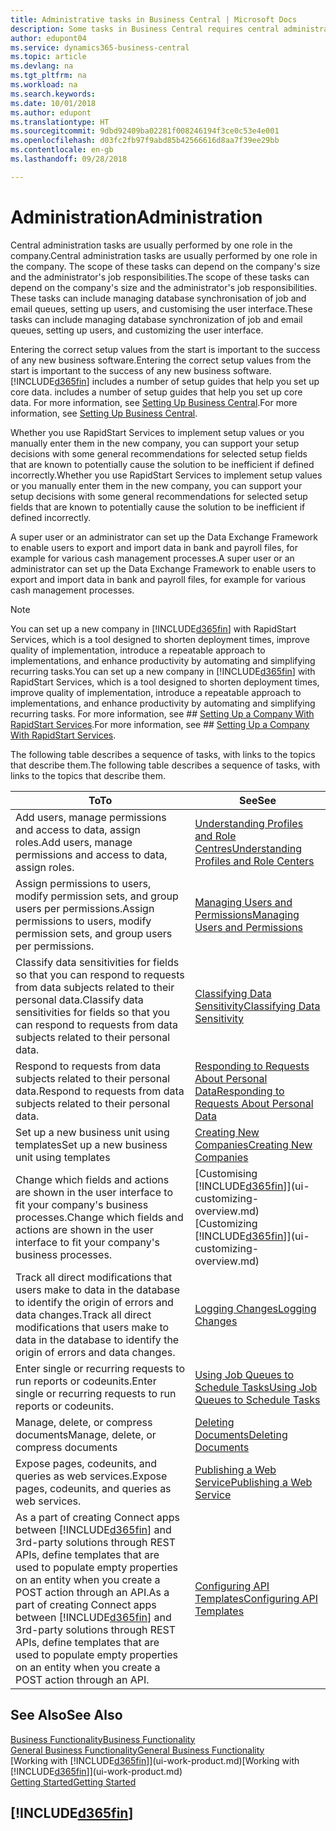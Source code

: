 ```yaml
---
title: Administrative tasks in Business Central | Microsoft Docs
description: Some tasks in Business Central requires central administration and setup. See what they are and learn what to do.
author: edupont04
ms.service: dynamics365-business-central
ms.topic: article
ms.devlang: na
ms.tgt_pltfrm: na
ms.workload: na
ms.search.keywords: 
ms.date: 10/01/2018
ms.author: edupont
ms.translationtype: HT
ms.sourcegitcommit: 9dbd92409ba02281f008246194f3ce0c53e4e001
ms.openlocfilehash: d03fc2fb97f9abd85b42566616d8aa7f39ee29bb
ms.contentlocale: en-gb
ms.lasthandoff: 09/28/2018

---
```

# <a name="administration"></a><span data-ttu-id="f570e-104">Administration</span><span class="sxs-lookup"><span data-stu-id="f570e-104">Administration</span></span>
<span data-ttu-id="f570e-105">Central administration tasks are usually performed by one role in the company.</span><span class="sxs-lookup"><span data-stu-id="f570e-105">Central administration tasks are usually performed by one role in the company.</span></span> <span data-ttu-id="f570e-106">The scope of these tasks can depend on the company's size and the administrator's job responsibilities.</span><span class="sxs-lookup"><span data-stu-id="f570e-106">The scope of these tasks can depend on the company's size and the administrator's job responsibilities.</span></span> <span data-ttu-id="f570e-107">These tasks can include managing database synchronisation of job and email queues, setting up users, and customising the user interface.</span><span class="sxs-lookup"><span data-stu-id="f570e-107">These tasks can include managing database synchronization of job and email queues, setting up users, and customizing the user interface.</span></span>  

<span data-ttu-id="f570e-108">Entering the correct setup values from the start is important to the success of any new business software.</span><span class="sxs-lookup"><span data-stu-id="f570e-108">Entering the correct setup values from the start is important to the success of any new business software.</span></span> [!INCLUDE[d365fin](includes/d365fin_md.md)] <span data-ttu-id="f570e-109">includes a number of setup guides that help you set up core data.</span><span class="sxs-lookup"><span data-stu-id="f570e-109"> includes a number of setup guides that help you set up core data.</span></span> <span data-ttu-id="f570e-110">For more information, see [Setting Up Business Central](setup.md).</span><span class="sxs-lookup"><span data-stu-id="f570e-110">For more information, see [Setting Up Business Central](setup.md).</span></span>

<span data-ttu-id="f570e-111">Whether you use RapidStart Services to implement setup values or you manually enter them in the new company, you can support your setup decisions with some general recommendations for selected setup fields that are known to potentially cause the solution to be inefficient if defined incorrectly.</span><span class="sxs-lookup"><span data-stu-id="f570e-111">Whether you use RapidStart Services to implement setup values or you manually enter them in the new company, you can support your setup decisions with some general recommendations for selected setup fields that are known to potentially cause the solution to be inefficient if defined incorrectly.</span></span>  

<span data-ttu-id="f570e-112">A super user or an administrator can set up the Data Exchange Framework to enable users to export and import data in bank and payroll files, for example for various cash management processes.</span><span class="sxs-lookup"><span data-stu-id="f570e-112">A super user or an administrator can set up the Data Exchange Framework to enable users to export and import data in bank and payroll files, for example for various cash management processes.</span></span>

> [!NOTE]
> <span data-ttu-id="f570e-113">You can set up a new company in [!INCLUDE[d365fin](includes/d365fin_md.md)] with RapidStart Services, which is a tool designed to shorten deployment times, improve quality of implementation, introduce a repeatable approach to implementations, and enhance productivity by automating and simplifying recurring tasks.</span><span class="sxs-lookup"><span data-stu-id="f570e-113">You can set up a new company in [!INCLUDE[d365fin](includes/d365fin_md.md)] with RapidStart Services, which is a tool designed to shorten deployment times, improve quality of implementation, introduce a repeatable approach to implementations, and enhance productivity by automating and simplifying recurring tasks.</span></span> <span data-ttu-id="f570e-114">For more information, see ## [Setting Up a Company With RapidStart Services](admin-set-up-a-company-with-rapidstart.md).</span><span class="sxs-lookup"><span data-stu-id="f570e-114">For more information, see ## [Setting Up a Company With RapidStart Services](admin-set-up-a-company-with-rapidstart.md).</span></span>

<span data-ttu-id="f570e-115">The following table describes a sequence of tasks, with links to the topics that describe them.</span><span class="sxs-lookup"><span data-stu-id="f570e-115">The following table describes a sequence of tasks, with links to the topics that describe them.</span></span>   

|<span data-ttu-id="f570e-116">**To**</span><span class="sxs-lookup"><span data-stu-id="f570e-116">**To**</span></span>|<span data-ttu-id="f570e-117">**See**</span><span class="sxs-lookup"><span data-stu-id="f570e-117">**See**</span></span>|  
|------------|-------------|  
|<span data-ttu-id="f570e-118">Add users, manage permissions and access to data, assign roles.</span><span class="sxs-lookup"><span data-stu-id="f570e-118">Add users, manage permissions and access to data, assign roles.</span></span>|[<span data-ttu-id="f570e-119">Understanding Profiles and Role Centres</span><span class="sxs-lookup"><span data-stu-id="f570e-119">Understanding Profiles and Role Centers</span></span>](admin-users-profiles-roles.md)|  
|<span data-ttu-id="f570e-120">Assign permissions to users, modify permission sets, and group users per permissions.</span><span class="sxs-lookup"><span data-stu-id="f570e-120">Assign permissions to users, modify permission sets, and group users per permissions.</span></span>|[<span data-ttu-id="f570e-121">Managing Users and Permissions</span><span class="sxs-lookup"><span data-stu-id="f570e-121">Managing Users and Permissions</span></span>](ui-how-users-permissions.md)|
|<span data-ttu-id="f570e-122">Classify data sensitivities for fields so that you can respond to requests from data subjects related to their personal data.</span><span class="sxs-lookup"><span data-stu-id="f570e-122">Classify data sensitivities for fields so that you can respond to requests from data subjects related to their personal data.</span></span>|[<span data-ttu-id="f570e-123">Classifying Data Sensitivity</span><span class="sxs-lookup"><span data-stu-id="f570e-123">Classifying Data Sensitivity</span></span>](admin-classifying-data-sensitivity.md)|
|<span data-ttu-id="f570e-124">Respond to requests from data subjects related to their personal data.</span><span class="sxs-lookup"><span data-stu-id="f570e-124">Respond to requests from data subjects related to their personal data.</span></span>|[<span data-ttu-id="f570e-125">Responding to Requests About Personal Data</span><span class="sxs-lookup"><span data-stu-id="f570e-125">Responding to Requests About Personal Data</span></span>](admin-responding-to-requests-about-personal-data.md)|
|<span data-ttu-id="f570e-126">Set up a new business unit using templates</span><span class="sxs-lookup"><span data-stu-id="f570e-126">Set up a new business unit using templates</span></span>|[<span data-ttu-id="f570e-127">Creating New Companies</span><span class="sxs-lookup"><span data-stu-id="f570e-127">Creating New Companies</span></span>](about-new-company.md)|
|<span data-ttu-id="f570e-128">Change which fields and actions are shown in the user interface to fit your company's business processes.</span><span class="sxs-lookup"><span data-stu-id="f570e-128">Change which fields and actions are shown in the user interface to fit your company's business processes.</span></span> |<span data-ttu-id="f570e-129">[Customising [!INCLUDE[d365fin](includes/d365fin_md.md)]](ui-customizing-overview.md)</span><span class="sxs-lookup"><span data-stu-id="f570e-129">[Customizing [!INCLUDE[d365fin](includes/d365fin_md.md)]](ui-customizing-overview.md)</span></span> |
|<span data-ttu-id="f570e-130">Track all direct modifications that users make to data in the database to identify the origin of errors and data changes.</span><span class="sxs-lookup"><span data-stu-id="f570e-130">Track all direct modifications that users make to data in the database to identify the origin of errors and data changes.</span></span>|[<span data-ttu-id="f570e-131">Logging Changes</span><span class="sxs-lookup"><span data-stu-id="f570e-131">Logging Changes</span></span>](across-log-changes.md)|  
|<span data-ttu-id="f570e-132">Enter single or recurring requests to run reports or codeunits.</span><span class="sxs-lookup"><span data-stu-id="f570e-132">Enter single or recurring requests to run reports or codeunits.</span></span>|[<span data-ttu-id="f570e-133">Using Job Queues to Schedule Tasks</span><span class="sxs-lookup"><span data-stu-id="f570e-133">Using Job Queues to Schedule Tasks</span></span>](admin-job-queues-schedule-tasks.md)|  
|<span data-ttu-id="f570e-134">Manage, delete, or compress documents</span><span class="sxs-lookup"><span data-stu-id="f570e-134">Manage, delete, or compress documents</span></span>|[<span data-ttu-id="f570e-135">Deleting Documents</span><span class="sxs-lookup"><span data-stu-id="f570e-135">Deleting Documents</span></span>](admin-manage-documents.md)|  
|<span data-ttu-id="f570e-136">Expose pages, codeunits, and queries as web services.</span><span class="sxs-lookup"><span data-stu-id="f570e-136">Expose pages, codeunits, and queries as web services.</span></span>|[<span data-ttu-id="f570e-137">Publishing a Web Service</span><span class="sxs-lookup"><span data-stu-id="f570e-137">Publishing a Web Service</span></span>](across-how-publish-web-service.md)|
|<span data-ttu-id="f570e-138">As a part of creating Connect apps between [!INCLUDE[d365fin](includes/d365fin_md.md)] and 3rd-party solutions through REST APIs, define templates that are used to populate empty properties on an entity when you create a POST action through an API.</span><span class="sxs-lookup"><span data-stu-id="f570e-138">As a part of creating Connect apps between [!INCLUDE[d365fin](includes/d365fin_md.md)] and 3rd-party solutions through REST APIs, define templates that are used to populate empty properties on an entity when you create a POST action through an API.</span></span>|[<span data-ttu-id="f570e-139">Configuring API Templates</span><span class="sxs-lookup"><span data-stu-id="f570e-139">Configuring API Templates</span></span>](admin-configuring-api-template.md)|

## <a name="see-also"></a><span data-ttu-id="f570e-140">See Also</span><span class="sxs-lookup"><span data-stu-id="f570e-140">See Also</span></span>
[<span data-ttu-id="f570e-141">Business Functionality</span><span class="sxs-lookup"><span data-stu-id="f570e-141">Business Functionality</span></span>](across-business-functionality.md)  
[<span data-ttu-id="f570e-142">General Business Functionality</span><span class="sxs-lookup"><span data-stu-id="f570e-142">General Business Functionality</span></span>](ui-across-business-areas.md)  
<span data-ttu-id="f570e-143">[Working with [!INCLUDE[d365fin](includes/d365fin_md.md)]](ui-work-product.md)</span><span class="sxs-lookup"><span data-stu-id="f570e-143">[Working with [!INCLUDE[d365fin](includes/d365fin_md.md)]](ui-work-product.md)</span></span>  
[<span data-ttu-id="f570e-144">Getting Started</span><span class="sxs-lookup"><span data-stu-id="f570e-144">Getting Started</span></span>](product-get-started.md)    

## [!INCLUDE[d365fin](includes/free_trial_md.md)]  

